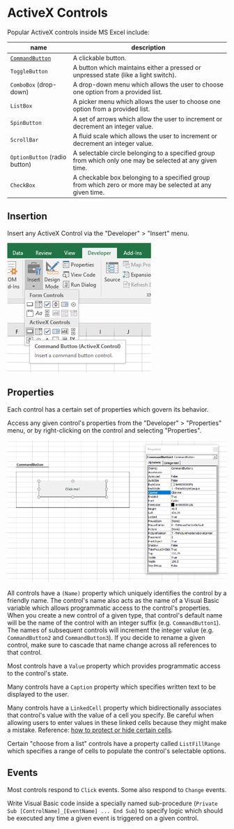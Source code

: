 # ActiveX Controls

Popular ActiveX controls inside MS Excel include:

name | description
--- | ---
[`CommandButton`](activex-controls/command-button/notes.md) | A clickable button.
`ToggleButton` | A button which maintains either a pressed or unpressed state (like a light switch).
`ComboBox` (drop-down) | A drop-down menu which allows the user to choose one option from a provided list.
`ListBox` | A picker menu which allows the user to choose one option from a provided list.
`SpinButton` | A set of arrows which allow the user to increment or decrement an integer value.
`ScrollBar` | A fluid scale which allows the user to increment or decrement an integer value.
`OptionButton` (radio button) | A selectable circle belonging to a specified group from which only one may be selected at any given time.
`CheckBox` | A checkable box belonging to a specified group from which zero or more may be selected at any given time.

## Insertion

Insert any ActiveX Control via the "Developer" > "Insert" menu. 

![A screenshot of the "Developer" > "Insert" menu.](inserting-a-control.png)

## Properties

Each control has a certain set of properties which govern its behavior.

Access any given control's properties from the "Developer" > "Properties" menu, or by right-clicking on the control and selecting "Properties".

![a menu depicting a control's properties. on the left are the property names and on the right are their respective values](command-buttons/command-button-properties.png)

All controls have a `(Name)` property which uniquely identifies the control by a friendly name. The control's name also acts as the name of a Visual Basic variable which allows programmatic access to the control's properties. When you create a new control of a given type, that control's default name will be the name of the control with an integer suffix (e.g. `CommandButton1`). The names of subsequent controls will increment the integer value (e.g. `CommandButton2` and `CommandButton3`). If you decide to rename a given control, make sure to cascade that name change across all references to that control.

Most controls have a `Value` property which provides programmatic access to the control's state.

Many controls have a `Caption` property which specifies written text to be displayed to the user.

Many controls have a `LinkedCell` property which bidirectionally associates that control's value with the value of a cell you specify. Be careful when allowing users to enter values in these linked cells because they might make a mistake. Reference: [how to protect or hide certain cells](https://support.microsoft.com/en-us/help/214081/xl-how-to-lock-individual-cells-in-a-worksheet).

Certain "choose from a list" controls have a property called `ListFillRange` which specifies a range of cells to populate the control's selectable options.

## Events

Most controls respond to `Click` events. Some also respond to `Change` events.

Write Visual Basic code inside a specially named sub-procedure (`Private Sub [ControlName]_[EventName] ... End Sub`) to specify logic which should be executed any time a given event is triggered on a given control.
